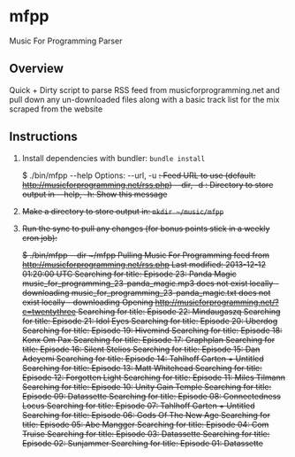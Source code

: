 # mfpp

Music For Programming Parser

## Overview

Quick + Dirty script to parse RSS feed from musicforprogramming.net and pull
down any un-downloaded files along with a basic track list for the mix
scraped from the website

## Instructions

1. Install dependencies with bundler: `bundle install`

    $ ./bin/mfpp --help
    Options:
      --url, -u <s>:   Feed URL to use (default: http://musicforprogramming.net/rss.php)
      --dir, -d <s>:   Directory to store output in
         --help, -h:   Show this message

2. Make a directory to store output in: `mkdir ~/music/mfpp`
3. Run the sync to pull any changes (for bonus points stick in a weekly cron job): 

    $ ./bin/mfpp --dir ~/mfpp
    Pulling Music For Programming feed from http://musicforprogramming.net/rss.php
    Last modified: 2013-12-12 01:20:00 UTC
    Searching for title: Episode 23: Panda Magic
    music_for_programming_23-panda_magic.mp3 does not exist locally - downloading
    music_for_programming_23-panda_magic.txt does not exist locally - downloading
    Opening http://musicforprogramming.net/?c=twentythree
    Searching for title: Episode 22: Mindaugaszq
    Searching for title: Episode 21: Idol Eyes
    Searching for title: Episode 20: Uberdog
    Searching for title: Episode 19: Hivemind
    Searching for title: Episode 18: Konx Om Pax
    Searching for title: Episode 17: Graphplan
    Searching for title: Episode 16: Silent Stelios
    Searching for title: Episode 15: Dan Adeyemi
    Searching for title: Episode 14: Tahlhoff Garten + Untitled
    Searching for title: Episode 13: Matt Whitehead
    Searching for title: Episode 12: Forgotten Light
    Searching for title: Episode 11: Miles Tilmann
    Searching for title: Episode 10: Unity Gain Temple
    Searching for title: Episode 09: Datassette
    Searching for title: Episode 08: Connectedness Locus
    Searching for title: Episode 07: Tahlhoff Garten + Untitled
    Searching for title: Episode 06: Gods Of The New Age
    Searching for title: Episode 05: Abe Mangger
    Searching for title: Episode 04: Com Truise
    Searching for title: Episode 03: Datassette
    Searching for title: Episode 02: Sunjammer
    Searching for title: Episode 01: Datassette


